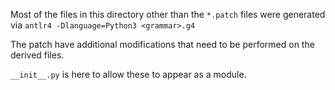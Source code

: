 Most of the files in this directory other than the `*.patch` files were generated via `antlr4 -Dlanguage=Python3 <grammar>.g4`

The patch have additional modifications that need to be performed on the derived files.

`__init__.py` is here to allow these to appear as a module.
